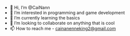 - 👋 Hi, I’m @CaiNann
- 👀 I’m interested in programming and game development
- 🌱 I’m currently learning the basics
- 💞️ I’m looking to collaborate on anything that is cool 
- 📫 How to reach me - cainanenneking2@gmail.com

<!---
CaiNann/CaiNann is a ✨ special ✨ repository because its `README.md` (this file) appears on your GitHub profile.
You can click the Preview link to take a look at your changes.
--->
